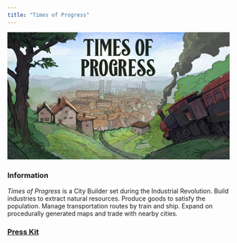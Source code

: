 ```yaml
---
title: "Times of Progress"
---
```


[![Times of Progress](./main_capsule.jpg)](https://twitter.com/ElmoSampedro) <!-- TODO !!!!!!!!!!!!!!!!!!!!!!! -->

### Information

<em>Times of Progress</em> is a City Builder set during the Industrial Revolution. Build industries to extract natural resources. Produce goods to satisfy the population. Manage transportation routes by train and ship. Expand on procedurally generated maps and trade with nearby cities.

### [Press Kit](https://drive.google.com/drive/folders/1-Nta1YUIJ0P_pl5jpjw0kS5LXaKwdS3t?usp=sharing)
